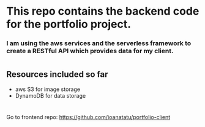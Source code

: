 # This repo contains the backend code for the portfolio project.

### I am using the aws services and the serverless framework to create a RESTful API which provides data for my client.

#

## Resources included so far

-   aws S3 for image storage
-   DynamoDB for data storage

#

Go to frontend repo: https://github.com/ioanatatu/portfolio-client
